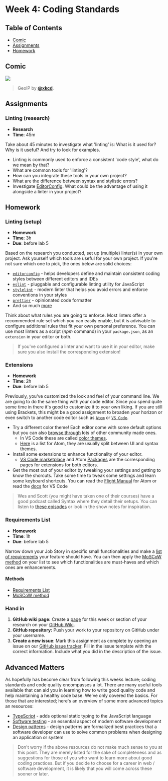 <!--lint disable no-html-->

# Week 4: Coding Standards

## Table of Contents

*   [Comic](#comic)
*   [Assignments](#assignments)
*   [Homework](#homework)

## Comic

[![][comic-cover]][comic-link]

> GeoIP by [**@xkcd**][comic-author].

## Assignments

### Linting (research)

*   **Research**
*   **Time**: 45m

Take about 45 minutes to investigate what 'linting' is: What is it used for? Why is it useful? And try to look for examples.

* Linting is commonly used to enforce a consistent 'code style', what do we mean by that?
* What are common tools for 'linting'?
* How can you integrate these tools in your own project?
* What are the difference between syntax and stylistic errors?
* Investigate [EditorConfig](https://editorconfig.org/). What could be the advantage of using it alongside a linter in your project?

## Homework

### Linting (setup)

*   **Homework**
*   **Time**: 3h
*   **Due**: before lab 5

Based on the research you conducted, set up (multiple) linter(s) in your own project. Ask yourself which tools are useful for your own project. If you're not sure which one to pick, the ones below are solid choices:

* [`editorconfig`](https://editorconfig.org/) - helps developers define and maintain consistent coding styles between different editors and IDEs
* [`eslint`](https://eslint.org/) - pluggable and configurable linting utility for JavaScript
* [`stylelint`](https://stylelint.io/) - modern linter that helps you avoid errors and enforce conventions in your styles
* [`prettier`](https://prettier.io/) - opinionated code formatter
* And so much [more](https://github.com/caramelomartins/awesome-linters#)

Think about what rules you are going to enforce. Most linters offer a recommended rule set which you can easily enable, but it is advisable to configure additional rules that fit your own personal preference. You can use most linters as a script (_npm_ command) in your `package.json`, as an `extension` in your editor or both.

> If you've configured a linter and want to use it in your editor, make sure you also install the corresponding extension!

### Extensions

*   **Homework**
*   **Time**: 2h
*   **Due**: before lab 5

Previously, you've customized the look and feel of your command line. We are going to do the same thing with your code editor. Since you spend quite some time in there it's good to customize it to your own liking. If you are still using Brackets, this might be a good assignment to broaden your horizon or even switch to another code editor such as [`Atom`](https://atom.io/) or [`VS Code`](https://code.visualstudio.com/).

* Try a different color theme! Each editor come with some default options but you can also [browse through](http://color-themes.com/?view=index) lots of other community made ones.
    * In VS Code these are called [color themes](https://code.visualstudio.com/docs/getstarted/themes).
    * [Here](https://atom.io/themes) is a list for Atom, they are usually split between UI and syntax themes.
* Install some extensions to enhance functionality of your editor.
    * [VS Code marketplace](https://marketplace.visualstudio.com/vscode) and Atom [Packages](https://atom.io/packages) are the corresponding pages for extensions for both editors.
* Get the most out of your editor by tweaking your settings and getting to know the shorcuts. Take some time to tweak some settings and learn some keyboard shortcuts. You can read the [Flight Manual](https://flight-manual.atom.io/) for Atom or read the [docs](https://code.visualstudio.com/docs) for VS Code

> Wes and Scott (you might have taken one of their courses) have a good podcast called Syntax where they detail their setups. You can listen to [these episodes](https://syntax.fm/show/012/why-is-everyone-switching-to-vs-code) or look in the show notes for inspiration.

### Requirements List

*   **Homework**
*   **Time**: 1h
*   **Due**: before lab 5

Narrow down your Job Story in specific small functionalities and make a [list of requirements]() your feature should have. You can then apply the [MoSCoW method](https://en.wikipedia.org/wiki/MoSCoW_method) on your list to see which functionalities are must-haves and which ones are enhancements.

#### Methods
*   [Requirements List](http://cmdmethods.nl/cards/stepping-stones/requirement-list)
*   [MoSCoW method](https://en.wikipedia.org/wiki/MoSCoW_method)

### Hand in

1. **GitHub wiki page:**
Create a [page](https://guides.github.com/features/wikis/#adding-pages) for this week or section of your research on your [GitHub Wiki](https://guides.github.com/features/wikis/#creating-your-wiki).
2. **GitHub repository:**
Push your work to your repository on GitHub under your username.
3. **Create a new issue**:
Mark this assignment as complete by opening an issue on our [GitHub issue tracker](https://github.com/cmda-bt/pt-course-19-20/issues/new/choose). Fill in the issue template with the correct information. Include what you did in the description of the issue.

## Advanced Matters

As hopefully has become clear from following this weeks lecture; coding standards and code quality encompasses a lot. There are many useful tools available that can aid you in learning how to write good quality code and help maintaining a healthy code base. We've only covered the basics. For those that are interested; here's an overview of some more advanced topics an resources:

* [TypeScript](https://www.typescriptlang.org/) - adds optional static typing to the JavaScript language
* [Software testing](https://en.wikipedia.org/wiki/Software_testing) - an essential aspect of modern software development
* [Design patterns](https://en.wikipedia.org/wiki/Software_design_pattern) -  design patterns are formalized best practices that a software developer can use to solve common problems when designing an application or system

> Don't worry if the above resources do not make much sense to you at this point. They are merely listed for the sake of completeness and as suggestions for those of you who want to learn more about good coding practices. But if you decide to choose for a career in web / software development, it is likely that you will come across these sooner or later.

[bugs]: readme.md#bugs

[comic-cover]: https://imgs.xkcd.com/comics/geoip.png

[comic-link]: https://xkcd.com/713/

[comic-author]: https://xkcd.com

[slides-lab]: https://docs.google.com/presentation/d/1N3jKqH0Jk9L7blACnQDTijsDrey9U8m0xBCNp_hgO_8/edit?usp=sharing
